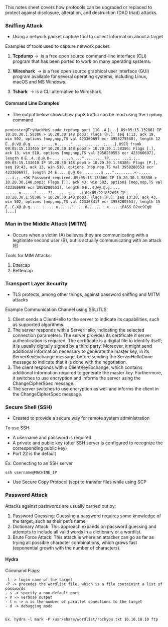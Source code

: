   
This notes sheet covers how protocols can be upgraded or replaced to protect against disclosure, alteration, and destruction (DAD triad) attacks.

### Sniffing Attack

- Using a network packet capture tool to collect information about a target

Examples of tools used to capture network packet:

1. **Tcpdump** ->  is a free open source command-line interface (CLI) program that has been ported to work on many operating systems.

2. **Wireshark**  -> is a free open source graphical user interface (GUI) program available for several operating systems, including Linux, macOS and MS Windows.

3. **Tshark**  -> is a CLI alternative to Wireshark.


#### Command Line Examples

- The output below shows how pop3 traffic can be read using the `tcpdump` command

`pentester@TryHackMe$ sudo tcpdump port 110 -A`
`[...] 09:05:15.132861 IP 10.20.30.1.58386 > 10.20.30.148.pop3: Flags [P.], seq 1:13, ack 19, win 502, options [nop,nop,TS val 423360697 ecr 3958275530], length 12 E..@.V@.@.g.`
`...` 
`......n......"............`
`.;....}.USER frank` 
`09:05:15.133465 IP 10.20.30.148.pop3 > 10.20.30.1.58386: Flags [.], ack 13, win 510, options [nop,nop,TS val 3958280553 ecr 423360697], length 0` 
`E..4..@.@.O~` 
`... ....n....".........?P..... ...i.;.. 09:05:15.133610 IP 10.20.30.148.pop3 > 10.20.30.1.58386: Flags [P.], seq 19:43, ack 13, win 510, options [nop,nop,TS val 3958280553 ecr 423360697], length 24 E..L..@.@.Oe` 
`... ....n....".........<-.....` 
`...i.;..+OK Password required.` 
`09:05:15.133660 IP 10.20.30.1.58386 > 10.20.30.148.pop3: Flags [.], ack 43, win 502, options [nop,nop,TS val 423360698 ecr 3958280553], length 0` 
`E..4.W@.@.g.` 
`... ......n......".....??..... .;.....i` 
`09:05:22.852695 IP 10.20.30.1.58386 > 10.20.30.148.pop3: Flags [P.], seq 13:28, ack 43, win 502, options [nop,nop,TS val 423368417 ecr 3958280553], length 15` 
`E..C.X@.@.g.` 
`... ......n......".....6...... .`
`<.....iPASS D2xc9CgD [...]`


### Man in the Middle Attack (MITM)

- Occurs when a victim (A) believes they are communicating with a legitimate second user (B), but is actually communicating with an attack (E)

Tools for MIM Attacks:

1) Ettercap
2) Bettercap

### Transport Layer Security

  - TLS protects, among other things, against password sniffing and MITM attacks

Example Communication Channel using SSL/TLS
1. Client sends a ClientHello to the server to indicate its capabilities, such as supported algorithms.
2. The server responds with a ServerHello, indicating the selected connection parameters. The server provides its certificate if server authentication is required. The certificate is a digital file to identify itself; it is usually digitally signed by a third party. Moreover, it might send additional information necessary to generate the master key, in its ServerKeyExchange message, before sending the ServerHelloDone message to indicate that it is done with the negotiation.
3. The client responds with a ClientKeyExchange, which contains additional information required to generate the master key. Furthermore, it switches to use encryption and informs the server using the ChangeCipherSpec message.
4. The server switches to use encryption as well and informs the client in the ChangeCipherSpec message.

### Secure Shell (SSH)

- Created to provide a secure way for remote system administration

To use SSH:
- A username and password is required
- A private and public key (after SSH server is configured to recognize the corresponding public key)
- Port 22 is the default

Ex. Connecting to an SSH server

	ssh username@MACHINE_IP


- Use Secure Copy Protocol (scp) to transfer files while using SCP 


### Password Attack 

Attacks against passwords are usually carried out by:

1. Password Guessing: Guessing a password requires some knowledge of the target, such as their pet’s name 
2. Dictionary Attack: This approach expands on password guessing and attempts to include all valid words in a dictionary or a wordlist.
3. Brute Force Attack: This attack is where an attacker can go as far as trying all possible character combinations, which grows fast (exponential growth with the number of characters).

#### Hydra

Command Flags:

	-l -> login name of the target
	-P -> precedes the wordlist file, which is a file containint a list of passwords 
	- s -> specify a non-default port
	- V -> verbose output
	- t n -> n is the number of parallel conections to the target
	- d -> debugging mode


	Ex. hydra -l mark -P /usr/share/wordlist/rockyou.txt 10.10.10.10 ftp

